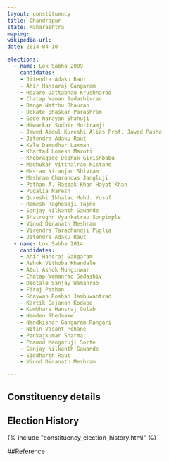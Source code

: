 ```yaml
---
layout: constituency
title: Chandrapur
state: Maharashtra
mapimg: 
wikipedia-url: 
date: 2014-04-10

elections: 
  - name: Lok Sabha 2009
    candidates: 
    - Jitendra Adaku Raut 
    - Ahir Hansaraj Gangaram 
    - Hazare Dattabhau Krushnarao 
    - Chatap Waman Sadashivrao 
    - Dange Natthu Bhaurao 
    - Dekate Bhaskar Parashram 
    - Gode Narayan Shahuji 
    - Hiwarkar Sudhir Motiramji 
    - Jawed Abdul Kureshi Alias Prof. Jawed Pasha 
    - Jitendra Adaku Raut 
    - Kale Damodhar Laxman 
    - Khartad Lomesh Maroti 
    - Khobragade Deshak Girishbabu 
    - Madhukar Vitthalrao Nistane 
    - Masram Niranjan Shivram 
    - Meshram Charandas Jangluji 
    - Pathan A. Razzak Khan Hayat Khan 
    - Pugalia Naresh 
    - Qureshi Ikhalaq Mohd. Yusuf 
    - Ramesh Raghobaji Tajne 
    - Sanjay Nilkanth Gawande 
    - Shatrughn Vyankatrao Sonpimple 
    - Vinod Dinanath Meshram 
    - Virendra Tarachandji Puglia 
    - Jitendra Adaku Raut  
  - name: Lok Sabha 2014
    candidates: 
    - Ahir Hansraj Gangaram 
    - Ashok Vithoba Khandale 
    - Atul Ashok Munginwar 
    - Chatap Wamanrao Sadashiv 
    - Deotale Sanjay Wamanrao 
    - Firaj Pathan 
    - Ghaywan Roshan Jambuwantrao 
    - Kartik Gajanan Kodape 
    - Kumbhare Hansraj Gulab 
    - Namdeo Shedmake 
    - Nandkishor Gangaram Rangari 
    - Nitin Vasant Pohane 
    - Pankajkumar Sharma 
    - Pramod Mangaruji Sorte 
    - Sanjay Nilkanth Gawande 
    - Siddharth Raut 
    - Vinod Dinanath Meshram  

---
```


## Constituency details


## Election History
{% include "constituency_election_history.html" %}

##Reference
